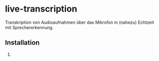 # live-transcription

Transkription von Audioaufnahmen über das Mikrofon in (nahezu) Echtzeit mit Sprechererkennung.

## Installation

1. 
